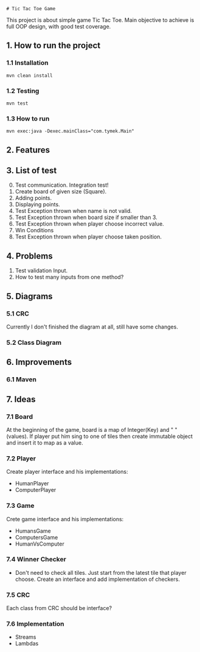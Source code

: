     # Tic Tac Toe Game 
This project is about simple game Tic Tac Toe. Main objective to achieve is full OOP design,
with good test coverage.
## 1. How to run the project
### 1.1 Installation

``mvn clean install``
### 1.2 Testing
``mvn test``
### 1.3 How to run
``mvn exec:java -Dexec.mainClass="com.tymek.Main"``
## 2. Features
 

## 3. List of test
0. Test communication. Integration test!
1. Create board of given size (Square). 
2. Adding points. 
3. Displaying points.
4. Test Exception thrown when name is not valid.
5. Test Exception thrown when board size if smaller than 3.
6. Test Exception thrown when player choose incorrect value.
7. Win Conditions 
8. Test Exception thrown when player choose taken position.

## 4. Problems
1. Test validation Input. 
2. How to test many inputs from one method?

## 5. Diagrams
### 5.1 CRC
Currently I don't finished the diagram at all, still have some changes.
### 5.2 Class Diagram
## 6. Improvements
### 6.1 Maven 
## 7. Ideas
### 7.1 Board 
 At the beginning of the game, board is a map of Integer(Key) and " " (values).
 If player put him sing to one of tiles then create immutable object and insert it to 
 map as a value.
 
 ### 7.2 Player
   Create player interface and his implementations:
   + HumanPlayer
   + ComputerPlayer
   

 ### 7.3 Game
 Crete game interface and his implementations:
 + HumansGame
 + ComputersGame
 + HumanVsComputer
### 7.4 Winner Checker
 + Don't need to check all tiles. 
 Just start from the latest tile that player choose. 
  Create an interface and add implementation of checkers.
  
### 7.5 CRC
Each class from CRC should be interface? 

### 7.6 Implementation
+ Streams
+ Lambdas
